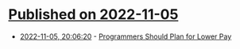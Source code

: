 # [Published on 2022-11-05](index.md)

* [2022-11-05, 20:06:20](https://news.ycombinator.com/item?id=33485109) - [Programmers Should Plan for Lower Pay](https://www.jefftk.com/p/programmers-should-plan-for-lower-pay)
